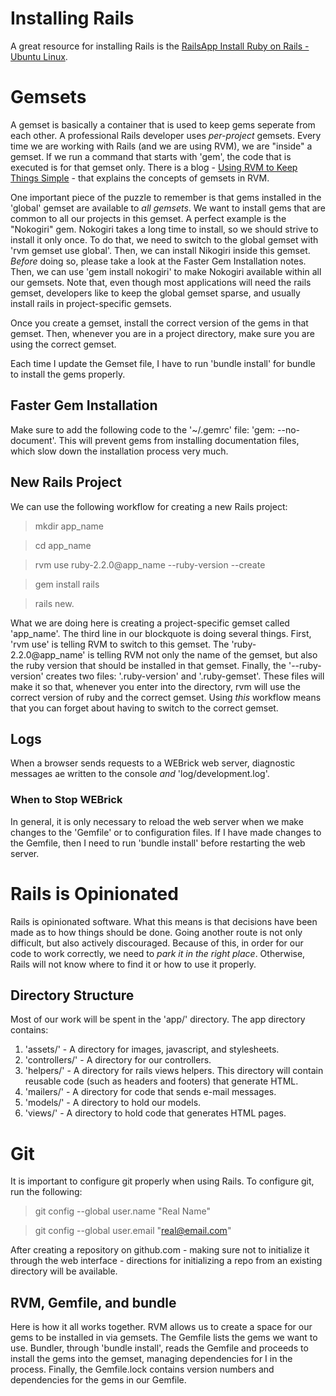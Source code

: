 # Installing Rails

A great resource for installing Rails is the [RailsApp Install Ruby on Rails - Ubuntu Linux](https://railsapps.github.io/installrubyonrails-ubuntu.html).

# Gemsets

A gemset is basically a container that is used to keep gems seperate from each other. A professional Rails developer uses *per-project* gemsets. Every time we are working with Rails (and we are using RVM), we are "inside" a gemset. If we run a command that starts with 'gem', the code that is executed is for that gemset only. There is a blog - [Using RVM to Keep Things Simple](http://keepthingssimple.tumblr.com/post/11274588229/using-rvm-to-keep-things-simple) - that explains the concepts of gemsets in RVM. 

One important piece of the puzzle to remember is that gems installed in the 'global' gemset are available to *all gemsets*. We want to install gems that are common to all our projects in this gemset. A perfect example is the "Nokogiri" gem. Nokogiri takes a long time to install, so we should strive to install it only once. To do that, we need to switch to the global gemset with 'rvm gemset use global'. Then, we can install Nikogiri inside this gemset. *Before* doing so, please take a look at the Faster Gem Installation notes. Then, we can use 'gem install nokogiri' to make Nokogiri available within all our gemsets. Note that, even though most applications will need the rails gemset, developers like to keep the global gemset sparse, and usually install rails in project-specific gemsets. 

Once you create a gemset, install the correct version of the gems in that gemset. Then, whenever you are in a project directory, make sure you are using the correct gemset. 

Each time I update the Gemset file, I have to run 'bundle install' for bundle to install the gems properly. 

## Faster Gem Installation

Make sure to add the following code to the '~/.gemrc' file: 'gem: --no-document'. This will prevent gems from installing documentation files, which slow down the installation process very much. 

## New Rails Project 

We can use the following workflow for creating a new Rails project:

> mkdir app_name

> cd app_name

> rvm use ruby-2.2.0@app_name --ruby-version --create

> gem install rails

> rails new.

What we are doing here is creating a project-specific gemset called 'app_name'. The third line in our blockquote is doing several things. First, 'rvm use' is telling RVM to switch to this gemset. The 'ruby-2.2.0@app_name' is telling RVM not only the name of the gemset, but also the ruby version that should be installed in that gemset. Finally, the '--ruby-version' creates two files: '.ruby-version' and '.ruby-gemset'. These files will make it so that, whenever you enter into the directory, rvm will use the correct version of ruby and the correct gemset. Using *this* workflow means that you can forget about having to switch to the correct gemset.

## Logs 

When a browser sends requests to a WEBrick web server, diagnostic messages ae written to the console *and* 'log/development.log'.

### When to Stop WEBrick 

In general, it is only necessary to reload the web server when we make changes to the 'Gemfile' or to configuration files. If I have made changes to the Gemfile, then I need to run 'bundle install' before restarting the web server. 

# Rails is Opinionated #

Rails is opinionated software. What this means is that decisions have been made as to how things should be done. Going another route is not only difficult, but also actively discouraged. Because of this, in order for our code to work correctly, we need to *park it in the right place*. Otherwise, Rails will not know where to find it or how to use it properly. 

## Directory Structure ##

Most of our work will be spent in the 'app/' directory. The app directory contains: 

1. 'assets/' - A directory for images, javascript, and stylesheets.
2. 'controllers/' - A directory for our controllers.
3. 'helpers/' - A directory for rails views helpers. This directory will contain reusable code (such as headers and footers) that generate HTML. 
4. 'mailers/' - A directory for code that sends e-mail messages.
5. 'models/' - A directory to hold our models.
6. 'views/' - A directory to hold code that generates HTML pages. 

# Git #

It is important to configure git properly when using Rails. To configure git, run the following:

> git config --global user.name "Real Name"

> git config --global user.email "real@email.com"

After creating a repository on github.com - making sure not to initialize it through the web interface - directions for initializing a repo from an existing directory will be available. 

## RVM, Gemfile, and bundle ##

Here is how it all works together. RVM allows us to create a space for our gems to be installed in via gemsets. The Gemfile lists the gems we want to use. Bundler, through 'bundle install', reads the Gemfile and proceeds to install the gems into the gemset, managing dependencies for I in the process. Finally, the Gemfile.lock contains version numbers and dependencies for the gems in our Gemfile.
